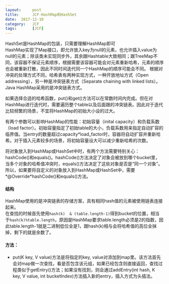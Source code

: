 ```yaml
---
layout:     post
title:      JCF-HashMap和HashSet
date:  2017-12-10
category:   JCF
tags:   	[JCF]
---
```

HashSet是HashMap的包装，只需要理解HashMap即可       
HashMap实现了Map接口，即允许放入key为null的元素，也允许插入value为null的元素；除该类未实现同步外，其余跟Hashtable大致相同；跟TreeMap不同，该容器不保证元素顺序，根据需要该容器可能会对元素重新哈希，元素的顺序也会被重新打散，因此不同时间迭代同一个HashMap的顺序可能会不同。 根据对冲突的处理方式不同，哈希表有两种实现方式，一种开放地址方式（Open addressing），另一种是冲突链表方式（Separate chaining with linked lists）。Java HashMap采用的是冲突链表方式。   
  
如果选择合适的哈希函数，put()和get()方法可以在常数时间内完成。但在对HashMap进行迭代时，需要遍历整个table以及后面跟的冲突链表。因此对于迭代比较频繁的场景，不宜将HashMap的初始大小设的过大。

有两个参数可以影响HashMap的性能：初始容量（inital capacity）和负载系数（load factor）。初始容量指定了初始table的大小，负载系数用来指定自动扩容的临界值。当entry的数量超过capacity*load_factor时，容器将自动扩容并重新哈希。对于插入元素较多的场景，将初始容量设大可以减少重新哈希的次数。

将对象放入到HashMap或HashSet中时，有两个方法需要特别关心：hashCode()和equals()。hashCode()方法决定了对象会被放到哪个bucket里，当多个对象的哈希值冲突时，equals()方法决定了这些对象是否是“同一个对象”。所以，如果要将自定义的对象放入到HashMap或HashSet中，需要*@Override*hashCode()和equals()方法。
#### 结构
HashMap使用的是冲突链表的存储方案，具有相同hash值的元素被使用链表连接起来。  
在查找的时候首先使用`hash(k)  & (table.length-1)`得到bucket的位置，相当于`hash(k)%table.length`，原因是HashMap要求table.length必须是2的指数，因此table.length-1就是二进制低位全是1，跟hash(k)相与会将哈希值的高位全抹掉，剩下的就是余数了。  

#### 方法：  
- put(K key, V value)方法是将指定的key, value对添加到map里。该方法首先会对map做一次查找，看是否包含该元组，如果已经包含则直接返回，查找过程类似于getEntry()方法；如果没有找到，则会通过addEntry(int hash, K key, V value, int bucketIndex)方法插入新的entry，插入方式为头插法。   
